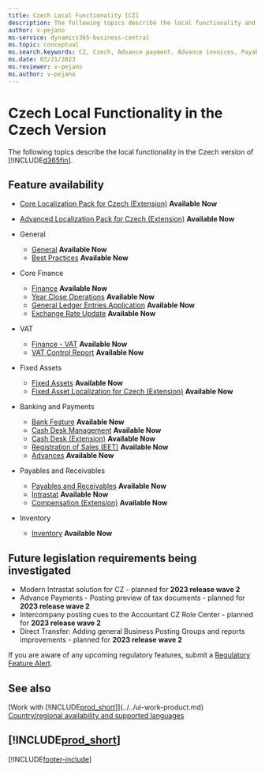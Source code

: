 ```yaml
---
title: Czech Local Functionality [CZ]
description: The following topics describe the local functionality and features for the Czech version of Business Central.
author: v-pejano
ms-service: dynamics365-business-central
ms.topic: conceptual
ms.search.keywords: CZ, Czech, Advance payment, Advance invoices, Payables, Finance,  Cash, EET, Cash Desk
ms.date: 03/21/2023
ms.reviewer: v-pejano
ms.author: v-pejano
---
```


# Czech Local Functionality in the Czech Version

The following topics describe the local functionality in the Czech version of [!INCLUDE[d365fin](../../includes/d365fin_md.md)].

## Feature availability

* [Core Localization Pack for Czech (Extension)](ui-extensions-core-localization-pack-cz.md) **Available Now**
* [Advanced Localization Pack for Czech (Extension)](ui-extensions-advanced-localization-pack-cz.md) **Available Now**

* General
  * [General](general.md) **Available Now**
  * [Best Practices](best-practices.md) **Available Now**

* Core Finance  
  * [Finance](finance.md) **Available Now**  
  * [Year Close Operations](year-close-operations.md) **Available Now**  
  * [General Ledger Entries Application](general-ledger-entries-application.md) **Available Now**  
  * [Exchange Rate Update](exchange-rate-update.md) **Available Now**  

* VAT
  * [Finance - VAT](finance-vat.md) **Available Now**
  * [VAT Control Report](vat-control-report.md) **Available Now**

* Fixed Assets
  * [Fixed Assets](fixed-assets.md) **Available Now**
  * [Fixed Asset Localization for Czech (Extension)](ui-extensions-fixed-asset-localization-cz.md) **Available Now**

* Banking and Payments
  * [Bank Feature](bank-feature.md) **Available Now**
  * [Cash Desk Management](cash-desk-management.md) **Available Now**
  * [Cash Desk (Extension)](ui-extensions-cash-desk-localization-cz.md) **Available Now**
  * [Registration of Sales (EET)](eet.md) **Available Now**
  * [Advances](advances.md) **Available Now**

* Payables and Receivables
  * [Payables and Receivables](receivables-payables.md) **Available Now**
  * [Intrastat](intrastat.md) **Available Now**
  * [Compensation (Extension)](ui-extensions-compensations-localization-cz.md) **Available Now**

* Inventory
  * [Inventory](inventory.md) **Available Now**

## Future legislation requirements being investigated

* Modern Intrastat solution for CZ - planned for **2023 release wave 2**
* Advance Payments - Posting preview of tax documents - planned for **2023 release wave 2**
* Intercompany posting cues to the Accountant CZ Role Center - planned for **2023 release wave 2**
* Direct Transfer: Adding general Business Posting Groups and reports improvements - planned for **2023 release wave 2**


If you are aware of any upcoming regulatory features, submit a [Regulatory Feature Alert](https://forms.office.com/pages/responsepage.aspx?id=v4j5cvGGr0GRqy180BHbRwkeauYiJKZOpJ0CtKuVmJlURURaMlQ4Rk05UFY4NkVEOTA0MUU5WThXSC4u).

## See also

[Work with [!INCLUDE[prod_short](../../includes/prod_short.md)]](../../ui-work-product.md)  
[Country/regional availability and supported languages](/dynamics365/business-central/dev-itpro/compliance/apptest-countries-and-translations)  

## [!INCLUDE[prod_short](../../includes/free_trial_md.md)]  

[!INCLUDE[footer-include](../../includes/footer-banner.md)]
